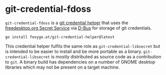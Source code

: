 # git-credential-fdoss

`git-credential-fdoss` is a [git credential helper] that uses the
[freedesktop.org Secret Service] via [D-Bus] for storage of git credentials.

[git credential helper]: https://git-scm.com/doc/credential-helpers
[freedesktop.org Secret Service]: https://specifications.freedesktop.org/secret-service/
[D-Bus]: https://www.freedesktop.org/wiki/Software/dbus/

    go install foxygo.at/git-credential-helper@latest

This credential helper fulfils the same role as `git-credential-libsecret` but
is intended to be easier to install and be more portable as a binary.
`git-credential-libsecret` is mostly distributed as source code as a
contribution to `git`. A binary build has dependencies on a number of GNOME
desktop libraries which may not be present on a target machine.
